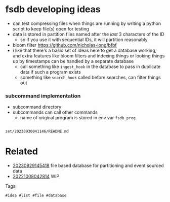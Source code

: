 # fsdb developing ideas

- can test compressing files when things are running by writing a python script to keep file(s) open for testing
- data is stored in partition files named after the _last_ 3 characters of the ID
  - so if you use it with sequential IDs, it will partition reasonably
- bloom filter https://github.com/nicholas-long/bfbf
- i like that there's a basic set of ideas here to get a database working, and extra features like bloom filters and indexing things or looking things up by timestamps can be handled by a separate database
  - call something like `ingest_hook` in the database to pass in duplicate data if such a program exists
  - something like `search_hook` called before searches, can filter things out

### subcommand implementation
- subcommand directory
- subcommands can call other commands
  - name of original program is stored in env var `fsdb_prog`

```
```

` zet/20230930041146/README.md `

# Related

- [20230929145418](/zet/20230929145418/README.md) file based database for partitioning and event sourced data
- [20221008042814](/zet/20221008042814/README.md) WIP

Tags:

    #idea #list #file #database
